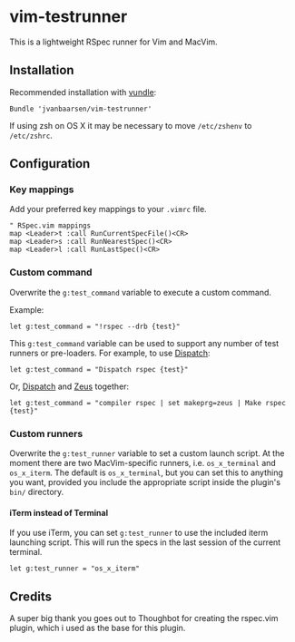 # vim-testrunner

This is a lightweight RSpec runner for Vim and MacVim.

## Installation

Recommended installation with [vundle](https://github.com/gmarik/vundle):

```vim
Bundle 'jvanbaarsen/vim-testrunner'
```

If using zsh on OS X it may be necessary to move `/etc/zshenv` to `/etc/zshrc`.

## Configuration

### Key mappings

Add your preferred key mappings to your `.vimrc` file.

```vim
" RSpec.vim mappings
map <Leader>t :call RunCurrentSpecFile()<CR>
map <Leader>s :call RunNearestSpec()<CR>
map <Leader>l :call RunLastSpec()<CR>
```

### Custom command

Overwrite the `g:test_command` variable to execute a custom command.

Example:

```vim
let g:test_command = "!rspec --drb {test}"
```

This `g:test_command` variable can be used to support any number of test
runners or pre-loaders. For example, to use
[Dispatch](https://github.com/tpope/vim-dispatch):

```vim
let g:test_command = "Dispatch rspec {test}"
```
Or, [Dispatch](https://github.com/tpope/vim-dispatch) and
[Zeus](https://github.com/burke/zeus) together:

```vim
let g:test_command = "compiler rspec | set makeprg=zeus | Make rspec {test}"
```

### Custom runners

Overwrite the `g:test_runner` variable to set a custom launch script. At the
moment there are two MacVim-specific runners, i.e. `os_x_terminal` and
`os_x_iterm`. The default is `os_x_terminal`, but you can set this to anything
you want, provided you include the appropriate script inside the plugin's
`bin/` directory.

#### iTerm instead of Terminal

If you use iTerm, you can set `g:test_runner` to use the included iterm
launching script. This will run the specs in the last session of the current
terminal.

```vim
let g:test_runner = "os_x_iterm"
```

Credits
-------

A super big thank you goes out to Thoughbot for creating the rspec.vim plugin, which i used as the base for this plugin.

